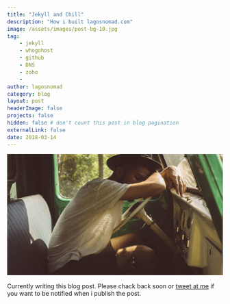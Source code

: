 ```yaml
---
title: "Jekyll and Chill"
description: "How i built lagosnomad.com"
image: /assets/images/post-bg-10.jpg
tag: 
    - jekyll
    - whogohost
    - github
    - DNS
    - zoho
    - 
author: lagosnomad
category: blog
layout: post
headerImage: false
projects: false
hidden: false # don't count this post in blog pagination
externalLink: false
date: 2018-03-14
---
```

![Jekyll and Chill](../assets/images/post-bg-10.jpg)

Currently writing this blog post. Please chack back soon or [tweet at me](/) if you want to be notified when i publish the post.